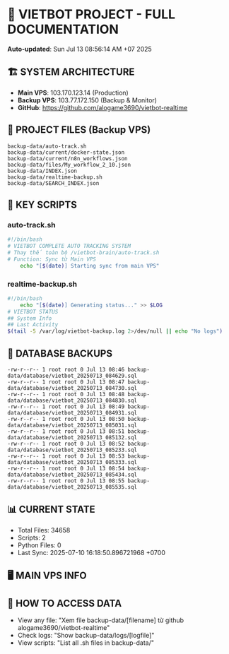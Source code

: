 # 🤖 VIETBOT PROJECT - FULL DOCUMENTATION
**Auto-updated**: Sun Jul 13 08:56:14 AM +07 2025

## 🏗️ SYSTEM ARCHITECTURE
- **Main VPS**: 103.170.123.14 (Production)
- **Backup VPS**: 103.77.172.150 (Backup & Monitor)
- **GitHub**: https://github.com/alogame3690/vietbot-realtime

## 📁 PROJECT FILES (Backup VPS)
```
backup-data/auto-track.sh
backup-data/current/docker-state.json
backup-data/current/n8n_workflows.json
backup-data/files/My_workflow_2_10.json
backup-data/INDEX.json
backup-data/realtime-backup.sh
backup-data/SEARCH_INDEX.json
```

## 🔧 KEY SCRIPTS
### auto-track.sh
```bash
#!/bin/bash
# VIETBOT COMPLETE AUTO TRACKING SYSTEM
# Thay thế toàn bộ /vietbot-brain/auto-track.sh
# Function: Sync từ Main VPS
    echo "[$(date)] Starting sync from main VPS"
```
### realtime-backup.sh
```bash
#!/bin/bash
    echo "[$(date)] Generating status..." >> $LOG
# VIETBOT STATUS
## System Info
## Last Activity
$(tail -5 /var/log/vietbot-backup.log 2>/dev/null || echo "No logs")
```

## 💾 DATABASE BACKUPS
```
-rw-r--r-- 1 root root 0 Jul 13 08:46 backup-data/database/vietbot_20250713_084629.sql
-rw-r--r-- 1 root root 0 Jul 13 08:47 backup-data/database/vietbot_20250713_084730.sql
-rw-r--r-- 1 root root 0 Jul 13 08:48 backup-data/database/vietbot_20250713_084830.sql
-rw-r--r-- 1 root root 0 Jul 13 08:49 backup-data/database/vietbot_20250713_084931.sql
-rw-r--r-- 1 root root 0 Jul 13 08:50 backup-data/database/vietbot_20250713_085031.sql
-rw-r--r-- 1 root root 0 Jul 13 08:51 backup-data/database/vietbot_20250713_085132.sql
-rw-r--r-- 1 root root 0 Jul 13 08:52 backup-data/database/vietbot_20250713_085233.sql
-rw-r--r-- 1 root root 0 Jul 13 08:53 backup-data/database/vietbot_20250713_085333.sql
-rw-r--r-- 1 root root 0 Jul 13 08:54 backup-data/database/vietbot_20250713_085434.sql
-rw-r--r-- 1 root root 0 Jul 13 08:55 backup-data/database/vietbot_20250713_085535.sql
```

## 📊 CURRENT STATE
- Total Files: 34658
- Scripts: 2
- Python Files: 0
- Last Sync: 2025-07-10 16:18:50.896721968 +0700

## 🖥️ MAIN VPS INFO


## 🚨 HOW TO ACCESS DATA
- View any file: "Xem file backup-data/[filename] từ github alogame3690/vietbot-realtime"
- Check logs: "Show backup-data/logs/[logfile]"
- View scripts: "List all .sh files in backup-data/"
